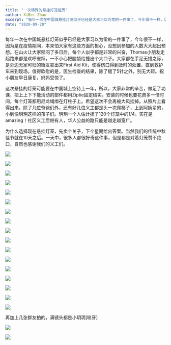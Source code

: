 ```yaml
---
title: "一次特殊的悬挂灯笼经历"
author: XiBei Zhao
excerpt: "每年一次在中国城悬挂灯笼似乎已经是大家习以为常的一件事了，今年很不一样，因为是在疫情期间，本来怕大家有这些方面的担心，没想到参加的人数大大超出预想。在山火让大家郁闷了多日后，每个人似乎都是非常的兴奋。这次悬挂的灯笼可能要在中国城上空待上一年，所以，大家非常的辛苦，做足了功课，把上上下下能活动的部件都用Ziptie固定结实。安装的时候也要花费多一倍时间，每个灯笼都用尼龙绳绑在灯柱子上。希望这次不会再被大风挂掉。"
date: "2020-09-20"
---
```


每年一次在中国城悬挂灯笼似乎已经是大家习以为常的一件事了，今年很不一样，因为是在疫情期间，本来怕大家有这些方面的担心，没想到参加的人数大大超出预想。在山火让大家郁闷了多日后，每个人似乎都是非常的兴奋，Thomas小朋友走起路来都是欢呼雀跃，一不小心把脑袋给撞出个大口子。大家都在手足无措之际，是旁边无家可归的街友拿出来First Aid Kit，使得伤口得到及时的处置，直到救护车来到现场。值得欣慰的是，医生检查的结果，除了缝了5针之外，别无大碍。祝小朋友早日康复，妈妈受惊了。

这次悬挂的灯笼可能要在中国城上空待上一年，所以，大家非常的辛苦，做足了功课，把上上下下能活动的部件都用Ziptie固定结实。安装的时候也要花费多一倍时间，每个灯笼都用尼龙绳绑在灯柱子上。希望这次不会再被大风挂掉。从照片上看得出来，除了几位爸爸们外，还有好几位义工都是头一次爬梯子，上到阿姨辈的，小到像玥玥这样的孩子们。玥玥一个人估计挂了120个灯笼中的1/4。实在是amazing！社区义工后继有人，华人公益的路只能是越走越宽广。

为什么选择现在悬挂灯笼，先卖个关子，下个星期给出答案。当然我们的传统中秋佳节就在10天之后。一天中，很多人都很好奇这件事，但是都是对着灯笼赞不绝口，自然也感谢我们的义工们。

![](https://res.cloudinary.com/dhngj18do/image/upload/f_auto,q_auto/v1/images/c8d2170feaae7360fc1a913558a4ea74)

![](https://res.cloudinary.com/dhngj18do/image/upload/f_auto,q_auto/v1/images/864b753d8a9b1fc1d04e09ffa59705d4)

![](https://res.cloudinary.com/dhngj18do/image/upload/f_auto,q_auto/v1/images/b0daa03c73a9b33684640e03a592103e)

![](https://res.cloudinary.com/dhngj18do/image/upload/f_auto,q_auto/v1/images/e2a95abb06637997ca04b6fef4cec5be)

![](https://res.cloudinary.com/dhngj18do/image/upload/f_auto,q_auto/v1/images/59ef3153bf863b1bed09009d783656bf)

![](https://res.cloudinary.com/dhngj18do/image/upload/f_auto,q_auto/v1/images/11232109adb9927e6b801f1f957646e2)

![](https://res.cloudinary.com/dhngj18do/image/upload/f_auto,q_auto/v1/images/f8e57765a1a88172afbcbfb379686c39)

![](https://res.cloudinary.com/dhngj18do/image/upload/f_auto,q_auto/v1/images/f9d9233af292b44e8b7401fa4cf1cff1)

![](https://res.cloudinary.com/dhngj18do/image/upload/f_auto,q_auto/v1/images/f76137ffee2f1414fffe1624536a2404)

![](https://res.cloudinary.com/dhngj18do/image/upload/f_auto,q_auto/v1/images/a08b573070d99b423d86ee1d0ed5622a)

![](https://res.cloudinary.com/dhngj18do/image/upload/f_auto,q_auto/v1/images/c3d3a8528e8a3f5e0939ed60f0ba2e01)

![](https://res.cloudinary.com/dhngj18do/image/upload/f_auto,q_auto/v1/images/9dfd0036318d2e7072a7c0e2e0960d35)

![](https://res.cloudinary.com/dhngj18do/image/upload/f_auto,q_auto/v1/images/d5e74b462e655842f4a0a386d2b8c920)

![](https://res.cloudinary.com/dhngj18do/image/upload/f_auto,q_auto/v1/images/707f98e70235c8f6bfe81d3e7b252605)

![](https://res.cloudinary.com/dhngj18do/image/upload/f_auto,q_auto/v1/images/7b1a2c5f0411b1de068e2d51640a9ba0)

![](https://res.cloudinary.com/dhngj18do/image/upload/f_auto,q_auto/v1/images/b1c3672d6a6047e7b813121c0a52c0fe)

![](https://res.cloudinary.com/dhngj18do/image/upload/f_auto,q_auto/v1/images/3312495e66413e86f02bb8abb51e4ab1)

再加上几张群友拍的，满镜头都是小玥玥[呲牙]

![](https://res.cloudinary.com/dhngj18do/image/upload/f_auto,q_auto/v1/images/11b4fc0d7042bf0efa9297af73c80271)

![](https://res.cloudinary.com/dhngj18do/image/upload/f_auto,q_auto/v1/images/a864cd4f62b3dc58dcc601bd471206db)
